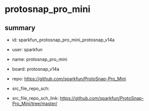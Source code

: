 # protosnap_pro_mini
 
## summary 
* id: sparkfun_protosnap_pro_mini_protosnap_v14a
* user: sparkfun
* name: protosnap_pro_mini
* board: protosnap_v14a
* repo: https://github.com/sparkfun/ProtoSnap-Pro_Mini



* src_file_repo_sch: 
* src_file_repo_sch_link: https://github.com/sparkfun/ProtoSnap-Pro_Mini/tree/master/




